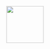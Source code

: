 <div id="header" align="center">
  <img src="https://giphy.com/embed/P5D9mPJGR1JPREO53N/video" width="100"/>
</div>
